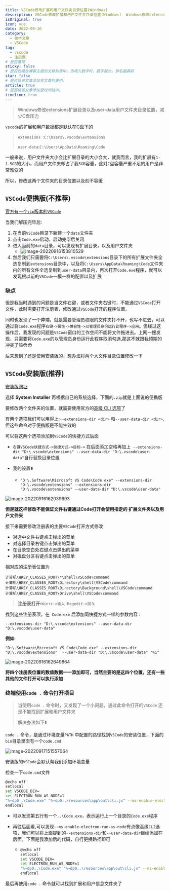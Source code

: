 ```yaml
---
title: VSCode修改扩展和用户文件夹目录位置(Windows)
description: VSCode修改扩展和用户文件夹目录位置(Windows)  Windows修改extensions扩展目录以及user-data用户文件夹目录位置，减少C盘压力
isOriginal: true
icon: vue
date: 2022-09-16
category:
  - 技术文章
  - VSCode
tag:
  - vscode
  - 注册表
# 是否置顶
sticky: false
# 是否收藏在博客主题的文章列表中。当填入数字时，数字越大，排名越靠前
star: false
# 是否将该文章添加至文章列表中。
article: true
# 是否将该文章添加至时间线中。
timeline: true
---
```

<CountView></CountView>


> Windows修改extensions扩展目录以及user-data用户文件夹目录位置，减少C盘压力


<!-- more -->



`vscode`的扩展和用户数据都是默认在C盘下的

> `extensions `:`C:\Users\.vscode\extensions`
>
> `user-data`:`C:\Users\AppData\Roaming\Code`

一般来说，用户文件夹大小会比扩展目录的大小会大，就我而言，我的扩展有`1-1.5GB`的大小，而用户文件夹却占了我`5GB`容量，这对`C`盘容量严重不足的用户是非常难受的

所以，修改这两个文件夹的目录位置以及刻不容缓

## `VSCode`便携版(不推荐)


[官方有一个`zip`版本的`VSCode`](https://code.visualstudio.com/docs/editor/portable)


当我们解压完毕后:

1. 在当前`VSCode`目录下新建一个`data`文件夹
2. 点击`Code.exe`启动，启动完毕后关闭
3. 进入当前的`data`目录，可以发现有扩展目录，以及用户文件夹
   - ![image-20220916153810529](https://public-1310720021.cos.ap-shanghai.myqcloud.com/img/typora-user-images/2022-09-16-15:38:10*image-20220916153810529*b.png)
4. 然后我们只需要将`C:\Users\.vscode\extensions`目录下的所有扩展文件夹全选复制到`extensions`目录中，以及将`C:\Users\AppData\Roaming\Code`文件夹内的所有文件全选复制到`user-data`目录内，再次打开`Code.exe`程序，就可以发现根以前的`VSCode`一模一样的配置以及扩展

### 缺点

但是我当时遇到的问题是当文件右键，或者文件夹右键时，不能通过`VSCode`打开文件，此时需要打开注册表，修改通过`VSCode`打开的程序位置。

同时也发现了一个弊端，就是需要管理员权限的文件夹打不开，也写不进去，可以通过将`Code.exe`程序`右键->属性->兼容性->以管理员身份运行此程序->应用`。但经过这操作后，我发现的问题是`VSCode`窗口的工作空间不能将文件拖进去。上网一搜发现，只需要将`Code.exe`的以管理员身份运行此程序取消勾选,那这不就跟我预期的冲突了嘛:flushed::flushed:

后来想到了还是使用安装版的，想办法将两个大文件目录位置修改一下

## `VSCode`安装版(推荐)


[安装版网址](https://code.visualstudio.com/#alt-downloads)


选择 **System Installer** 再根据自己的系统选择，下面的`.zip`就是上面说的便携版

要修改两个文件夹的位置，就需要使用官方的[高级 CLI 选项](https://code.visualstudio.com/docs/editor/command-line#_advanced-cli-options)了

有两个选项我们可以用得上:`--extensions-dir <dir>` 和`--user-data-dir <dir>`,但这些命令对于便携版是不能生效的

可以将这两个选项添加到`VSCode`的快捷方式后面

- `右键VSCode快捷方式->快捷方式->目标->` 在后面添加空格再加上` --extensions-dir "D:\.vscode\extensions" --user-data-dir "D:\.vscode\user-data"`自行替换目录位置

- 我的设置:arrow_down:

  - ```
    "D:\.Software\Microsoft VS Code\Code.exe" --extensions-dir "D:\.vscode\extensions" --extensions-dir "D:\.vscode\extensions" --user-data-dir "D:\.vscode\user-data"
    ```

![image-20220916162039693](https://public-1310720021.cos.ap-shanghai.myqcloud.com/img/typora-user-images/2022-09-16-16:20:40*image-20220916162039693*4.png)

**但是就这样修改不能保证文件右键通过Code打开会使用指定的 扩展文件夹以及用户文件夹**

接下来需要修改注册表的主要`VSCode`打开方式修改

- 对选中文件右键点击弹出的菜单
- 对选择目录右键点击弹出的菜单
- 在目录空白处右键点击弹出的菜单
- 对磁盘分区右键点击弹出的菜单

相对应的注册表位置为

```
计算机\HKEY_CLASSES_ROOT\*\shell\VSCode\command
计算机\HKEY_CLASSES_ROOT\Directory\shell\VSCode\command
计算机\HKEY_CLASSES_ROOT\Directory\Background\shell\VSCode\command
计算机\HKEY_CLASSES_ROOT\Drive\shell\VSCode\command
```

>  **注册表打开:**`Win+r->输入:Regedit->回车`

找到这些注册表项，在` Code.exe` 后添加同快捷方式一样的参数内容：

```
--extensions-dir "D:\.vscode\extensions" --user-data-dir "D:\.vscode\user-data"
```

**例如:**

```
"D:\.Software\Microsoft VS Code\Code.exe" --extensions-dir "D:\.vscode\extensions"  --user-data-dir "D:\.vscode\user-data" "%1"
```

![image-20220916162649864](https://public-1310720021.cos.ap-shanghai.myqcloud.com/img/typora-user-images/2022-09-16-16:26:50*image-20220916162649864*d.png)

**将四个注册表位置的数值数据一一添加即可，当然主要的是这四个位置，还有一些其他的文件打开可以执行添加**



### 终端使用`code .`  命令打开项目

> 当使用`code .` 命令时，又发现了一个小问题，通过此命令打开的`VSCode` 还是不能找到扩展和用户文件夹
>
> 解决办法如下:arrow_down:

`code .` 命令，是通过环境变量`PATH` 中配置的路径找到`VSCode`的安装位置，下面的`bin`目录里面有一个`code.cmd`

![image-20220917151557064](https://public-1310720021.cos.ap-shanghai.myqcloud.com/img/typora-user-images/2022-09-17-15:15:57*image-20220917151557064*8.png)

安装版的`VSCode`会默认帮我们添加环境变量

检查一下`code.cmd`文件

```sh
@echo off
setlocal
set VSCODE_DEV=
set ELECTRON_RUN_AS_NODE=1
"%~dp0..\Code.exe" "%~dp0..\resources\app\out\cli.js" --ms-enable-electron-run-as-node %*
endlocal
```

- 可以发现第五行有一个`..\Code.exe`，表示运行上一个目录的`Code.exe`程序

- 再往后面看,可以发现`--ms-enable-electron-run-as-node`有点像高级`CLI`选项，我们可以将上面提到的`--extensions-dir`和`--user-data-dir`继续添加在后面。下面是我添加后的代码，自行更换路径即可

  - ```sh
    @echo off
    setlocal
    set VSCODE_DEV=
    set ELECTRON_RUN_AS_NODE=1
    "%~dp0..\Code.exe" "%~dp0..\resources\app\out\cli.js" --ms-enable-electron-run-as-node  --extensions-dir "D:\.vscode\extensions"  --user-data-dir "D:\.vscode\user-data" %*
    endlocal
    ```

最后再使用`code .` 命令就可以找到扩展和用户信息文件夹了